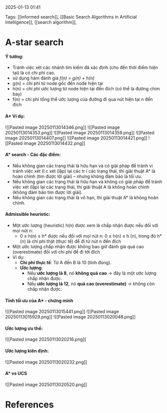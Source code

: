 2025-01-13 01:41


Tags: [[informed search]], [[Basic Search Algorithms in Artificial Intelligence]], [[search algorithm]], 

# A-star search
#### Ý tưởng:
- Tránh việc xét các nhánh tìm kiếm đã xác định (cho đến thời điểm hiện tại) là có chi phí cao.
- sử dụng hàm đánh giá *f(n) = g(n) + h(n)*
- g(n) = chi phí từ node gốc đến node hiện tại
- h(n) = chi phí ước lượng từ node hiện tại đến đích (có thể là đường chim bay)
- f(n) = chi phí tổng thể ước lượng của đường đi qua nút hiện tại n đến đích
#### A* Ví dụ:
![[Pasted image 20250113014346.png]]
![[Pasted image 20250113014353.png]]
![[Pasted image 20250113014359.png]]
![[Pasted image 20250113014407.png]]
![[Pasted image 20250113014421.png]]
![[Pasted image 20250113014432.png]]
#### A* search - Các đặc điểm:
- Nếu không gian các trạng thái là hữu hạn và có giải pháp để tránh vi tránh việc xét (l c xét (lặp) lại các tr i các trạng thái, thì giải thuật A* là hoàn chỉnh (tìm được lời giải) – nhưng không đảm bảo là tối ưu.
- Nếu không gian các trạng thái là hữu hạn và không có giải pháp để tránh việc xét (lặp) lại các trạng thái, thì giải thuật A là không hoàn chỉnh (không đảm bảo tìm được lời giải).
- Nếu không gian các trạng thái là vô hạn, thì giải thuật A* là không hoàn chỉnh.
#### Admissible heuristic:
- Một ước lượng (heuristic) h(n) được xem là chấp nhận được nếu đối với mọi nút n: 
	- 0 ≤ h(n) ≤ h* được nếu đối với mọi nút n: 0 ≤ h(n) ≤ h (n), trong đó h*(n) là chi phí thật (thực tế) để đi từ nút n đến đích
- Một ước lượng chấp nhận được không bao giờ đánh giá quá cao (overestimate) đối với chi phí để đi tới đích
-  Ví dụ:
	- **Chi phí thực tế**: Từ A đến B là 10 (tính đúng).
	- **Ước lượng**:
	    - Nếu **ước lượng là 8**, nó **không quá cao** → đây là một ước lượng chấp nhận được.
	    - Nếu **ước lượng là 12**, nó **quá cao (overestimate)** → không còn chấp nhận được.
#### Tính tối ưu của A* - chứng minh
![[Pasted image 20250113015441.png]]
![[Pasted image 20250113015929.png]]
![[Pasted image 20250113020048.png]]
#### Ước lượng ưu thế:
![[Pasted image 20250113020216.png]]
#### Ước lượng kiên định:
![[Pasted image 20250113020232.png]]
#### A* vs UCS
![[Pasted image 20250113020520.png]]

# References
